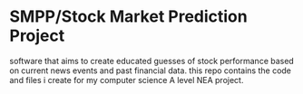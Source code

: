 # SMPP/Stock Market Prediction Project
software that aims to create educated guesses of stock performance based on current news events and past financial data. this repo contains the code and files i create for my computer science A level NEA project.
